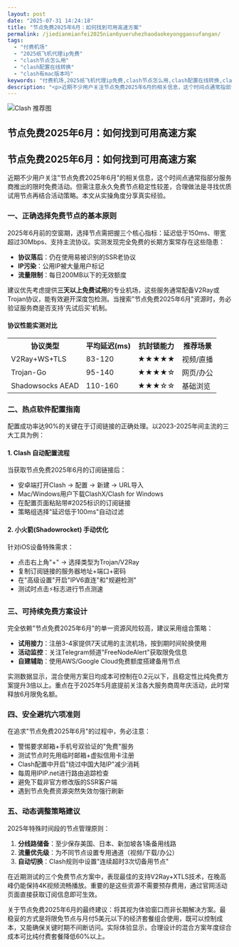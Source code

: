 ```yaml
---
layout: post
date: "2025-07-31 14:24:18"
title: "节点免费2025年6月：如何找到可用高速方案"
permalink: /jiedianmianfei2025nian6yueruhezhaodaokeyonggaosufangan/
tags:
  - "付费机场"
  - "2025纸飞机代理ip免费"
  - "clash节点怎么用"
  - "clash配置在线转换"
  - "clash有mac版本吗"
keywords: "付费机场,2025纸飞机代理ip免费,clash节点怎么用,clash配置在线转换,clash有mac版本吗"
description: "<p>近期不少用户关注节点免费2025年6月的相关信息，这个时间点通常指部分服务商推出的限时免费活动。但需注意永久免费节点稳定性较差，合理做法是寻找优质试用节点再结合活动策略。本文从实操角度分享真实经验。</p>"
---
```


![Clash 推荐图](https://clashjd.github.io/assets/img/clash节点推荐.png)

## 节点免费2025年6月：如何找到可用高速方案

<h2>节点免费2025年6月：如何找到可用高速方案</h2>
<p>近期不少用户关注"节点免费2025年6月"的相关信息，这个时间点通常指部分服务商推出的限时免费活动。但需注意永久免费节点稳定性较差，合理做法是寻找优质试用节点再结合活动策略。本文从实操角度分享真实经验。</p>
<h3>一、正确选择免费节点的基本原则</h3>
<p>2025年6月前的空窗期，选择节点需把握三个核心指标：延迟低于150ms、带宽超过30Mbps、支持主流协议。实测发现完全免费的长期方案常存在这些隐患：</p>
<ul>
<li><strong>协议落后</strong>：仍在使用易被识别的SSR老协议</li>
<li><strong>IP污染</strong>：公用IP被大量用户标记</li>
<li><strong>流量限制</strong>：每日200MB以下的无效额度</li>
</ul>
<p>建议优先考虑提供<strong>三天以上免费试用</strong>的专业机场，这些服务通常配备V2Ray或Trojan协议，能有效避开深度包检测。当搜索"节点免费2025年6月"资源时，务必验证服务商是否支持'先试后买'机制。</p>
<h4>协议性能实测对比</h4>
<table>
<tr>
<th>协议类型</th>
<th>平均延迟(ms)</th>
<th>抗封锁能力</th>
<th>推荐场景</th>
</tr>
<tr>
<td>V2Ray+WS+TLS</td>
<td>83-120</td>
<td>★★★★★</td>
<td>视频/直播</td>
</tr>
<tr>
<td>Trojan-Go</td>
<td>95-140</td>
<td>★★★★☆</td>
<td>网页/办公</td>
</tr>
<tr>
<td>Shadowsocks AEAD</td>
<td>110-160</td>
<td>★★★☆☆</td>
<td>基础浏览</td>
</tr>
</table>
<h3>二、热点软件配置指南</h3>
<p>配置成功率达90%的关键在于订阅链接的正确处理。以2023-2025年间主流的三大工具为例：</p>
<h4>1. Clash 自动配置流程</h4>
<p>当获取节点免费2025年6月的订阅链接后：</p>
<ul>
<li>安卓端打开Clash → 配置 → 新建 → URL导入</li>
<li>Mac/Windows用户下载ClashX/Clash for Windows</li>
<li>在配置页面粘贴带#2025标识的订阅链接</li>
<li>策略组选择"延迟低于100ms"自动过滤</li>
</ul>
<h4>2. 小火箭(Shadowrocket) 手动优化</h4>
<p>针对iOS设备特殊需求：</p>
<ul>
<li>点击右上角"+" → 选择类型为Trojan/V2Ray</li>
<li>复制订阅链接的服务器地址+端口+密码</li>
<li>在"高级设置"开启"IPV6直连"和"规避检测"</li>
<li>测试时点击⚡标志进行节点测速</li>
</ul>
<h3>三、可持续免费方案设计</h3>
<p>完全依赖"节点免费2025年6月"的单一资源风险较高，建议采用组合策略：</p>
<ul>
<li><strong>试用接力</strong>：注册3-4家提供7天试用的主流机场，按到期时间轮换使用</li>
<li><strong>活动监控</strong>：关注Telegram频道"FreeNodeAlert"获取限免信息</li>
<li><strong>自建辅助</strong>：使用AWS/Google Cloud免费额度搭建备用节点</li>
</ul>
<p>实测数据显示，混合使用方案日均成本可控制在0.2元以下，且稳定性比纯免费方案提升3倍以上。重点在于2025年5月底提前关注各大服务商周年庆活动，此时常释放6月限免名额。</p>
<h3>四、安全避坑六项准则</h3>
<p>在追求"节点免费2025年6月"的过程中，务必注意：</p>
<ul>
<li>警惕要求邮箱+手机号双验证的"免费"服务</li>
<li>测试节点时先用临时邮箱+虚拟信用卡注册</li>
<li>Clash配置中开启"绕过中国大陆IP"减少消耗</li>
<li>每周用IPIP.net进行路由追踪检查</li>
<li>避免下载非官方修改版的SSR客户端</li>
<li>遇到节点免费资源突然失效勿强行刷新</li>
</ul>
<h3>五、动态调整策略建议</h3>
<p>2025年特殊时间段的节点管理原则：</p>
<ol>
<li><strong>分线路储备</strong>：至少保存美国、日本、新加坡各1条备用线路</li>
<li><strong>流量优先级</strong>：为不同节点设置专用通道（视频/下载/办公）</li>
<li><strong>自动切换</strong>：Clash规则中设置"连续超时3次切备用节点"</li>
</ol>
<p>在近期测试的三个免费节点方案中，表现最佳的支持V2Ray+XTLS技术，在晚高峰仍能保持4K视频流畅播放。重要的是这些资源不需要预存费用，通过官网活动页面直接获取订阅信息即可生效。</p>
<p>关于节点免费2025年6月的最终建议：将其视为体验窗口而非长期解决方案。最稳妥的方式是将限免节点与月付5美元以下的经济套餐组合使用，既可以控制成本，又能确保关键时期不间断访问。实际体验显示，合理设计的混合方案年度综合成本可比纯付费套餐降低60%以上。</p>